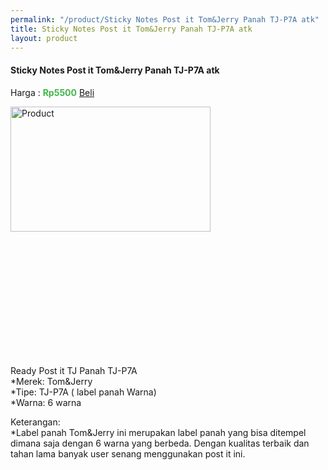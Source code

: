 ```yaml
---
permalink: "/product/Sticky Notes Post it Tom&Jerry Panah TJ-P7A atk"
title: Sticky Notes Post it Tom&Jerry Panah TJ-P7A atk
layout: product
---
```


#### Sticky Notes Post it Tom&Jerry Panah TJ-P7A atk
Harga : <span style="color:#42b549">**Rp5500**</span>  <a class="btn btn-success" href="http://api.whatsapp.com/send?phone={{site.whatsapp}}&text=kak saya mau beli {{page.title}} () 1 buah bayarnya di kampus ia kak %3A)" style="width:100px;">Beli</a>

<image src="{{site.baseurl}}/img/Sticky Notes Post it Tom&Jerry Panah TJ-P7A atk.png" alt="Product" width="80%" height="50%" style="max-width:400px;max-height:400px"/>

Ready Post it TJ Panah TJ-P7A  
*Merek: Tom&Jerry  
*Tipe: TJ-P7A ( label panah Warna)  
*Warna: 6 warna  
  
Keterangan:  
*Label panah Tom&Jerry ini merupakan label panah yang bisa ditempel dimana saja dengan 6 warna yang berbeda. Dengan kualitas terbaik dan tahan lama banyak user senang menggunakan post it ini.